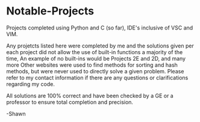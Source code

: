 # Notable-Projects
Projects completed using Python and C (so far), IDE's inclusive of VSC and VIM.

Any projetcts listed here were completed by me and the solutions given per each project did not allow the use of built-in functions a majority of the time, 
An example of no built-ins would be Projects 2E and 2D, and many more
Other websites were used to find methods for sorting and hash methods, but were never used to directly solve a given problem.
Please refer to my contact information if there are any questions or clarifications regarding my code.

All solutions are 100% correct and have been checked by a GE or a professor to ensure total completion and precision.

-Shawn
